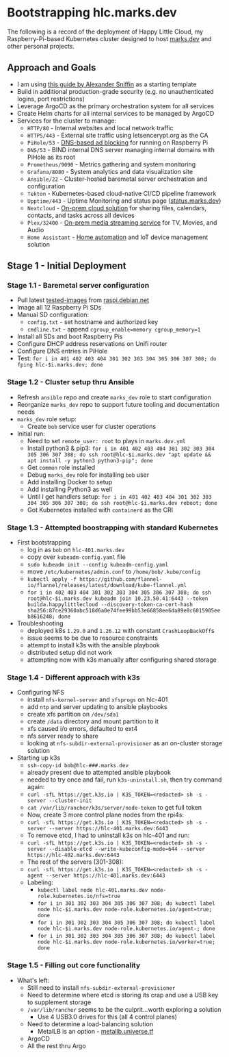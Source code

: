 # Bootstrapping hlc.marks.dev

The following is a record of the deployment of Happy Little Cloud, my Raspberry-Pi-based Kubernetes cluster designed to host [marks.dev](https://marks.dev) and other personal projects.

## Approach and Goals

- I am using [this guide by Alexander Sniffin](https://alexsniffin.medium.com/a-guide-to-building-a-kubernetes-cluster-with-raspberry-pis-23fa4938d420) as a starting template
- Build in additional production-grade security (e.g. no unauthenticated logins, port restrictions)
- Leverage ArgoCD as the primary orchestration system for all services
- Create Helm charts for all internal services to be managed by ArgoCD
- Services for the cluster to manage:
  - `HTTP/80` - Internal websites and local network traffic
  - `HTTPS/443` - External site traffic using letsencerypt.org as the CA
  - `PiHole/53` - [DNS-based ad blocking](https://pi-hole.net/) for running on Raspberry Pi
  - `DNS/53` - BIND internal DNS server managing internal domains with PiHole as its root
  - `Prometheus/9090` - Metrics gathering and system monitoring
  - `Grafana/8080` - System analytics and data visualization site
  - `Ansible/22` - Cluster-hosted baremetal server orchestration and configuration
  - `Tekton` - Kubernetes-based cloud-native CI/CD pipeline framework
  - `Upptime/443` - Uptime Monitoring and status page ([status.marks.dev](https://status.marks.dev))
  - `Nextcloud` - [On-prem cloud solution](https://nextcloud.com/) for sharing files, calendars, contacts, and tasks across all devices
  - `Plex/32400` - [On-prem media streaming service](https://plex.tv/) for TV, Movies, and Audio
  - `Home Assistant` - [Home automation](https://www.home-assistant.io/) and IoT device management solution

## Stage 1 - Initial Deployment

### Stage 1.1 - Baremetal server configuration

- Pull latest [tested-images](https://raspi.debian.net/tested-images/) from [raspi.debian.net](https://raspi.debian.net)
- Image all 12 Raspberry Pi SDs
- Manual SD configuration:
  - `config.txt` - set hostname and authorized key
  - `cmdline.txt` - append `cgroup_enable=memory cgroup_memory=1`
- Install all SDs and boot Raspberry Pis
- Configure DHCP address reservations on Unifi router
- Configure DNS entries in PiHole
- Test: `for i in 401 402 403 404 301 302 303 304 305 306 307 308; do fping hlc-$i.marks.dev; done`

### Stage 1.2 - Cluster setup thru Ansible

- Refresh `ansible` repo and create `marks_dev` role to start configuration
- Reorganize `marks_dev` repo to support future tooling and documentation needs
- `marks_dev` role setup:
  - Create `bob` service user for cluster operations
- Initial run:
  - Need to set `remote_user: root` to plays in `marks.dev.yml`
  - Install python3 & pip3: `for i in 401 402 403 404 301 302 303 304 305 306 307 308; do ssh root@hlc-$i.marks.dev "apt update && apt install -y python3 python3-pip"; done`
  - Get `common` role installed
  - Debug `marks_dev` role for installing `bob` user
  - Add installing Docker to setup
  - Add installing Python3 as well
  - Until I get handlers setup: `for i in 401 402 403 404 301 302 303 304 305 306 307 308; do ssh root@hlc-$i.marks.dev reboot; done`
  - Got Kubernetes installed with `containerd` as the CRI

### Stage 1.3 - Attempted boostrapping with standard Kubernetes

- First bootstrapping
  - log in as `bob` on `hlc-401.marks.dev`
  - copy over `kubeadm-config.yaml` file
  - `sudo kubeadm init --config kubeadm-config.yaml`
  - move `/etc/kubernetes/admin.conf` to `/home/bob/.kube/config`
  - `kubectl apply -f https://github.com/flannel-io/flannel/releases/latest/download/kube-flannel.yml`
  - `for i in 402 403 404 301 302 303 304 305 306 307 308; do ssh root@hlc-$i.marks.dev kubeadm join 10.23.50.41:6443 --token builda.happylittlecloud --discovery-token-ca-cert-hash sha256:87ce29360abc518d6a0e74fee99bb53e66858ee6da89e8c6015905eeb8616248; done`
- Troubleshooting
  - deployed k8s `1.29.0` and `1.26.12` with constant `CrashLoopBackOff`s
  - issue seems to be due to resource constraints
  - attempt to install k3s with the ansible playbook 
  - distributed setup did not work
  - attempting now with k3s manually after configuring shared storage

### Stage 1.4 - Different approach with k3s

- Configuring NFS
  - install `nfs-kernel-server` and `xfsprogs` on hlc-401
  - add `ntp` and server updating to ansible playbooks
  - create xfs partition on `/dev/sda1`
  - create `/data` directory and mount partition to it
  - xfs caused i/o errors, defaulted to ext4
  - nfs server ready to share
  - looking at `nfs-subdir-external-provisioner` as an on-cluster storage solution
- Starting up k3s
  - `ssh-copy-id bob@hlc-###.marks.dev`
  - already present due to attempted ansible playbook
  - needed to try once and fail, run `k3s-uninstall.sh`, then try command again:
  - `curl -sfL https://get.k3s.io | K3S_TOKEN=<redacted> sh -s - server --cluster-init`
  - `cat /var/lib/rancher/k3s/server/node-token` to get full token
  - Now, create 3 more control plane nodes from the rpi4s:
  - `curl -sfL https://get.k3s.io | K3S_TOKEN=<redacted> sh -s - server --server https://hlc-401.marks.dev:6443`
  - To remove etcd, I had to uninstall k3s on hlc-401 and run:
  - `curl -sfL https://get.k3s.io | K3S_TOKEN=<redacted> sh -s - server --disable-etcd --write-kubeconfig-mode=644 --server https://hlc-402.marks.dev:6443`
  - The rest of the servers (301-308):
  - `curl -sfL https://get.k3s.io | K3S_TOKEN=<redacted> sh -s - agent --server https://hlc-401.marks.dev:6443`
  - Labeling:
    - `kubectl label node hlc-401.marks.dev node-role.kubernetes.io/nfs=true`
    - `for i in 301 302 303 304 305 306 307 308; do kubectl label node hlc-$i.marks.dev node-role.kubernetes.io/agent=true; done`
    - `for i in 301 302 303 304 305 306 307 308; do kubectl label node hlc-$i.marks.dev node-role.kubernetes.io/agent-; done`
    - `for i in 301 302 303 304 305 306 307 308; do kubectl label node hlc-$i.marks.dev node-role.kubernetes.io/worker=true; done`

### Stage 1.5 - Filling out core functionality

- What's left:
  - Still need to install `nfs-subdir-external-provisioner`
  - Need to determine where etcd is storing its crap and use a USB key to supplement storage
  - `/var/lib/rancher` seems to be the culprit...worth exploring a solution
    - Use 4 USB3.0 drives for this (all 4 control planes)
  - Need to determine a load-balancing solution
    - MetalLB is an option - [metallb.universe.tf](https://metallb.universe.tf/)
  - ArgoCD
  - All the rest thru Argo
